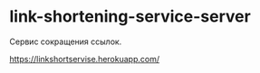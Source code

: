 # link-shortening-service-server

Сервис сокращения ссылок.

https://linkshortservise.herokuapp.com/
